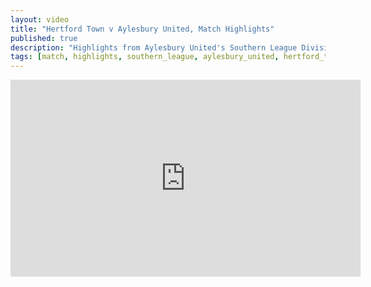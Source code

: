```yaml
---
layout: video
title: "Hertford Town v Aylesbury United, Match Highlights"
published: true
description: "Highlights from Aylesbury United's Southern League Division One Central match away at Hertford Town, October 18th, 2025. Final score 5-1."
tags: [match, highlights, southern_league, aylesbury_united, hertford_town]
---
```

<iframe width="560" height="315" src="https://www.youtube.com/embed/oOckB7MKs1k?si=KUWSwfCJsJXA7opM" title="YouTube video player" frameborder="0" allow="accelerometer; autoplay; clipboard-write; encrypted-media; gyroscope; picture-in-picture; web-share" referrerpolicy="strict-origin-when-cross-origin" allowfullscreen></iframe>
